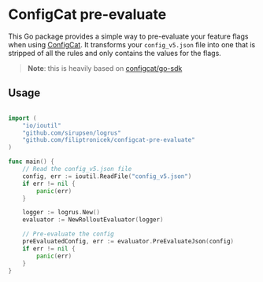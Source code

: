 # ConfigCat pre-evaluate

This Go package provides a simple way to pre-evaluate your feature flags when using [ConfigCat](https://configcat.com/). It transforms your `config_v5.json` file into one that is stripped of all the rules and only contains the values for the flags.

> **Note**: this is heavily based on [configcat/go-sdk](https://github.com/configcat/go-sdk)

## Usage

```go

import (
    "io/ioutil"
    "github.com/sirupsen/logrus"
    "github.com/filiptronicek/configcat-pre-evaluate"
)

func main() {
    // Read the config_v5.json file
    config, err := ioutil.ReadFile("config_v5.json")
    if err != nil {
        panic(err)
    }

	logger := logrus.New()
	evaluator := NewRolloutEvaluator(logger)

    // Pre-evaluate the config
    preEvaluatedConfig, err := evaluator.PreEvaluateJson(config)
    if err != nil {
        panic(err)
    }
}
```
